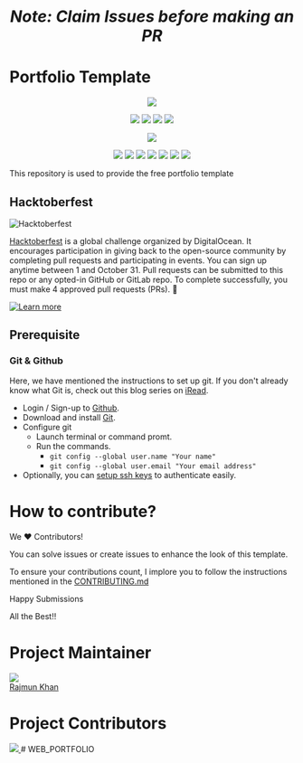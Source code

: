 <h1 align="center"><em>Note: Claim Issues before making an PR</em></h1>

<p align="center">
    <h1>Portfolio Template</h1>
</p>

<div align="center">

<a href="https://github.com/rajmunkhan/basic-portfolio-template/"><img src="https://badges.frapsoft.com/os/v1/open-source.svg?v=103"></a>

<a href="https://github.com/rajmunkhan/basic-portfolio-template/"><img src="https://img.shields.io/static/v1.svg?label=Contributions&message=Welcome&color=yellow"></a>
<a href="https://github.com/ashutoshkrris/"><img src="https://img.shields.io/badge/Maintained%3F-yes-brightgreen.svg?v=103"></a>
<a href="https://github.com/rajmunkhan/basic-portfolio-template/"><img src="https://img.shields.io/github/repo-size/rajmunkhan/basic-portfolio-template.svg?label=Repo%20size&style=flat"></a>
<a href="https://github.com/rajmunkhan/basic-portfolio-template/"><img src="https://img.shields.io/tokei/lines/github/rajmunkhan/basic-portfolio-template?color=yellow&label=Lines%20of%20Code"></a>

<a href="https://github.com/rajmunkhan/basic-portfolio-template//watchers"><img src="https://img.shields.io/github/watchers/rajmunkhan/basic-portfolio-template"></a>
  
<a href="https://github.com/rajmunkhan/basic-portfolio-template//graphs/contributors"><img src="https://img.shields.io/github/contributors/rajmunkhan/basic-portfolio-template?color=brightgreen"></a>
<a href="https://github.com/rajmunkhan/basic-portfolio-template//stargazers"><img src="https://img.shields.io/github/stars/rajmunkhan/basic-portfolio-template?color=0059b3"></a>
<a href="https://github.com/rajmunkhan/basic-portfolio-template//network/members"><img src="https://img.shields.io/github/forks/rajmunkhan/basic-portfolio-template?color=yellow"></a>
<a href="https://github.com/rajmunkhan/basic-portfolio-template//issues"><img src="https://img.shields.io/github/issues/rajmunkhan/basic-portfolio-template?color=brightgreen"></a>
<a href="https://github.com/rajmunkhan/basic-portfolio-template//issues?q=is%3Aissue+is%3Aclosed"><img src="https://img.shields.io/github/issues-closed-raw/rajmunkhan/basic-portfolio-template?color=0059b3"></a>
<a href="https://github.com/rajmunkhan/basic-portfolio-template//pulls"><img src="https://img.shields.io/github/issues-pr/rajmunkhan/basic-portfolio-template?color=yellow"></a>
<a href="https://github.com/rajmunkhan/basic-portfolio-template//pulls?q=is%3Apr+is%3Aclosed"><img src="https://img.shields.io/github/issues-pr-closed-raw/rajmunkhan/basic-portfolio-template?color=brightgreen"></a> 
</div>

This repository is used to provide the free portfolio template



## Hacktoberfest

![Hacktoberfest](https://i.imgur.com/pZaosIp.png)

[Hacktoberfest](https://hacktoberfest.digitalocean.com/) is a global challenge organized by DigitalOcean. It encourages participation in giving back to the open-source community by completing pull requests and participating in events. You can sign up anytime between 1 and October 31. Pull requests can be submitted to this repo or any opted-in GitHub or GitLab repo. To complete successfully, you must make 4 approved pull requests (PRs). :tada:

[![Learn more](https://img.shields.io/badge/-Learn%20more-orange?style=plastic)](https://hacktoberfest.digitalocean.com/resources/participation)


## Prerequisite

### Git & Github
Here, we have mentioned the instructions to set up git. If you don't already know what Git is, check out this blog series on [iRead](https://iread.ga/series/1/git-and-github).

- Login / Sign-up to [Github](https://github.com/login).
- Download and install [Git](https://git-scm.com/downloads).
- Configure git
    - Launch terminal or command promt.
    - Run the commands.
        - `git config --global user.name "Your name"`
        - `git config --global user.email "Your email address"` 
 - Optionally, you can [setup ssh keys](https://docs.github.com/en/github/authenticating-to-github/connecting-to-github-with-ssh/generating-a-new-ssh-key-and-adding-it-to-the-ssh-agent) to authenticate easily. 

# How to contribute?

We ♥ Contributors!

You can solve issues or create issues to enhance the look of this template.

To ensure your contributions count,  I implore you to follow the instructions mentioned in the [CONTRIBUTING.md](https://github.com/rajmunkhan/basic-portfolio-template/blob/master/CONTRIBUTING.md)  

Happy Submissions

All the Best!!

# Project Maintainer

![](https://avatars.githubusercontent.com/u/83774177?s=80&v=4)
<br>[Rajmun Khan](https://github.com/rajmunkhan "View Profile")<br>

# Project Contributors

<a href="https://github.com/rajmunkhan/basic-portfolio-template/graphs/contributors">
  <img src="https://contrib.rocks/image?repo=rajmunkhan/basic-portfolio-template" />
</a>
# WEB_PORTFOLIO
